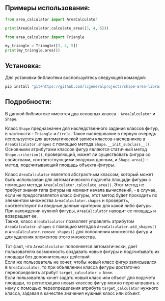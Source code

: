 ## Примеры использования:

```python
from area_calculator import AreaCalculator

print(AreaCalculator.calculate_area([3, 4, 5]))
```

```python
from area_calculator import Triangle

my_triangle = Triangle([3, 4, 5])
print(my_triangle.area())
```

## Установка:

Для установки библиотеки воспользуйтесь следующей командой:
```bash
pip install "git+https://github.com/lcgeneralprojects/shape-area-library.git"
```

## Подробности:

В данной библиотеке имеются два основных класса - `AreaCalculator` и `Shape`.

Класс `Shape` предназначен для наследственного задания классов фигур, в частности - `Triangle` и `Circle`. Такое наследование в первую очередь используется для автоматической записи классов-наследников в `AreaCalculator.shapes` с помощью метода `Shape.__init_subclass__()`. Основными атрибутами классов фигур являются статичный метод `Shape.criterion()`, проверяющий, может ли существовать фигура со свойствами, соответствующими вводным данным, и `Shape.area()` - метод, подсчитывающий площадь объекта-фигуры.

Класс `AreaCalculator` является абстрактным классом, который может быть использован для автоматического подсчета площади фигуры с помощью метода `AreaCalculator.calculate_area()`. Этот метод не требует знания типа фигуры на момент начала вычислений, - в случае, если не предоставляется класс фигуры, этот метод будет проходить по элементам множества `AreaCalculator.shapes` и проверять, соответствуют ли вводные данные критерию для какой либо фигуры. При нахождении нужной фигуры, `AreaCalculator` находит ее площадь и возвращает ее.  
Также, класс `AreaCalculator` позволяет управлять атрибутом `AreaCalculator.shapes` с помощью методов `AreaCalculator.add_shapes()` и `AreaCalculator.remove_shapes()` для пополнения множества фигур и для удаления элементов этого множества.

Тот факт, что `AreaCalculator` пополняется автоматически, дает пользователю возможность создавать новые фигуры и подсчитывать их площади без дополнительных действий.  
Если же пользователь не хочет, чтобы новый класс фигур записывался в `AreaCalculator`, то при объявлении класса фигуры достаточно переопределить атрибут `target_calculator = None`.  
Если пользователь хочет задать новый класс или объект для подсчета площади, то регистрацию новых классов фигур можно перенаправить к нему с помощью переопределения атрибута `target_calculator` нужного класса, задавая в качестве значения нужный класс или объект.   